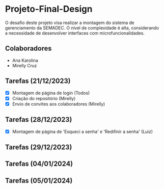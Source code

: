 # Projeto-Final-Design
O desafio deste projeto visa realizar a montagem do sistema de gerenciamento da SEMADEC. O nível de complexidade é alta, considerando a necessidade de desenvolver interfaces com microfuncionalidades.

## Colaboradores
- Ana Karolina
- Mirelly Cruz

## Tarefas (21/12/2023)
- [x] Montagem de página de login (Todos)
- [x] Criação do repositório (Mirelly)
- [x] Envio de convites aos colaboradores (Mirelly)

## Tarefas (28/12/2023)
- [x] Montagem de página de 'Esqueci a senha' e 'Redifinir a senha' (Luiz)

## Tarefas (29/12/2023)
## Tarefas (04/01/2024)
## Tarefas (05/01/2024)
